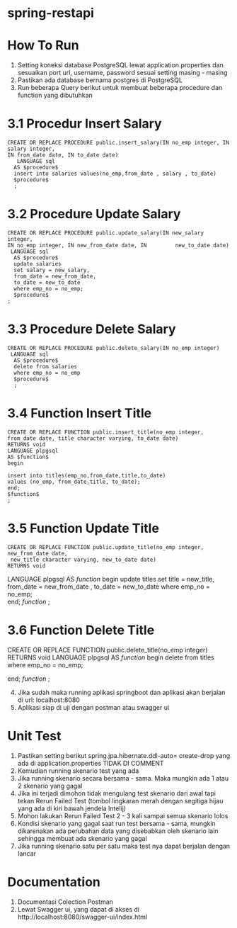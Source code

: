 ﻿# spring-restapi

 # How To Run
 1. Setting koneksi database PostgreSQL lewat application.properties dan sesuaikan port url, username, password sesuai setting masing - masing
 2. Pastikan ada database bernama postgres di PostgreSQL
 3. Run beberapa Query berikut untuk membuat beberapa procedure dan function yang dibutuhkan
# 3.1 Procedur Insert Salary

    CREATE OR REPLACE PROCEDURE public.insert_salary(IN no_emp integer, IN salary integer,
    IN from_date date, IN to_date date)
       LANGUAGE sql
      AS $procedure$
      insert into salaries values(no_emp,from_date , salary , to_date)
      $procedure$
      ;
    
# 3.2 Procedure Update Salary
    
    CREATE OR REPLACE PROCEDURE public.update_salary(IN new_salary integer,
    IN no_emp integer, IN new_from_date date, IN         new_to_date date)
     LANGUAGE sql
      AS $procedure$
      update salaries 
      set salary = new_salary,
      from_date = new_from_date,
      to_date = new_to_date
      where emp_no = no_emp;
      $procedure$
    ;

# 3.3 Procedure Delete Salary

    CREATE OR REPLACE PROCEDURE public.delete_salary(IN no_emp integer)
     LANGUAGE sql
      AS $procedure$
      delete from salaries
      where emp_no = no_emp
      $procedure$
      ;
    
# 3.4 Function Insert Title
	CREATE OR REPLACE FUNCTION public.insert_title(no_emp integer, from_date date, title character varying, to_date date)
 	RETURNS void
 	LANGUAGE plpgsql
	AS $function$
	begin
	
	insert into titles(emp_no,from_date,title,to_date) 
	values (no_emp, from_date,title, to_date);
	end;
	$function$
	;




# 3.5 Function Update Title

    CREATE OR REPLACE FUNCTION public.update_title(no_emp integer, new_from_date date,
     new_title character varying, new_to_date date)
    RETURNS void
   LANGUAGE plpgsql
    AS $function$
    begin
	  update titles 
	  set title = new_title,
	from_date = new_from_date ,
	  to_date = new_to_date
	where emp_no = no_emp; 	
  end;
  $function$
  ;

# 3.6 Function Delete Title

CREATE OR REPLACE FUNCTION public.delete_title(no_emp integer)
 RETURNS void
 LANGUAGE plpgsql
AS $function$
begin
	delete from titles
	where emp_no = no_emp;
	
end;
$function$
;


4. Jika sudah maka running aplikasi springboot dan aplikasi akan berjalan di url: localhost:8080
5. Aplikasi siap di uji dengan postman atau swagger ui

# Unit Test
1. Pastikan setting berikut spring.jpa.hibernate.ddl-auto= create-drop yang ada di application.properties TIDAK DI COMMENT
2. Kemudian running skenario test yang ada
3. Jika running skenario secara bersama - sama. Maka mungkin ada 1 atau 2 skenario yang gagal
4. Jika ini terjadi dimohon tidak mengulang test skenario dari awal tapi tekan Rerun Failed Test (tombol lingkaran merah dengan segitiga hijau yang ada di kiri bawah jendela Intelij)
5. Mohon lakukan Rerun Failed Test 2 - 3 kali sampai semua skenario lolos
6. Kondisi skenario yang gagal saat run test bersama - sama, mungkin dikarenakan ada perubahan data yang disebabkan oleh skenario lain sehingga membuat ada skenario yang gagal
7. Jika running skenario satu per satu maka test nya dapat berjalan dengan lancar

# Documentation
1. Documentasi Colection Postman
2. Lewat Swagger ui, yang dapat di akses di http://localhost:8080/swagger-ui/index.html
